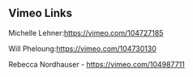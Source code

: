 ## Vimeo Links

Michelle Lehner:https://vimeo.com/104727185

Will Pheloung:https://vimeo.com/104730130

Rebecca Nordhauser - https://vimeo.com/104987711


